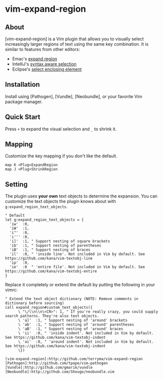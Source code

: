 # vim-expand-region

## About
[vim-expand-region] is a Vim plugin that allows you to visually select increasingly larger regions of text using the same key combination. It is similar to features from other editors:

- Emac's [expand region](https://github.com/magnars/expand-region.el)
- IntelliJ's [syntax aware selection](http://www.jetbrains.com/idea/documentation/tips/#tips_code_editing)
- Eclipse's [select enclosing element](http://stackoverflow.com/questions/4264047/intellij-ctrlw-equivalent-shortcut-in-eclipse)

## Installation
Install using [Pathogen], [Vundle], [Neobundle], or your favorite Vim package manager.

## Quick Start
Press ```+``` to expand the visual selection and ```_``` to shrink it.

## Mapping
Customize the key mapping if you don't like the default.

```
map K <Plug>ExpandRegion
map J <Plug>ShrinkRegion
```

## Setting
The plugin uses __your own__ text objects to determine the expansion. You can customize the text objects the plugin knows about with ```g:expand_region_text_objects```.

```vim
" Default
let g:expand_region_text_objects = {
  'iw'  :0,
  'iW'  :1,
  'i"'  :0,
  'i''' :0,
  'i]'  :1, " Support nesting of square brackets
  'ib'  :1, " Support nesting of parentheses
  'iB'  :1, " Support nesting of braces
  'il'  :0, " 'inside line'. Not included in Vim by default. See https://github.com/kana/vim-textobj-line
  'ip'  :0,
  'ie'  :0  " 'entire file'. Not included in Vim by default. See https://github.com/kana/vim-textobj-entire
}
```

Replace it completely or extend the default by putting the following in your vimrc:

```vim
" Extend the text object dictionary (NOTE: Remove comments in dictionary before sourcing)
call expand_region#custom_text_objects({
      \ "\/\\n\\n\<CR>": 1, " If you're really crazy, you could supply search patterns. They're also text objects.
      \ 'a]'  :1, " Support nesting of 'around' brackets
      \ 'ab'  :1, " Support nesting of 'around' parentheses
      \ 'aB'  :1, " Support nesting of 'around' braces
      \ 'ii'  :0, " 'inside indent'. Not included in Vim by default. See https://github.com/kana/vim-textobj-indent
      \ 'ai'  :0, " 'around indent'. Not included in Vim by default. See https://github.com/kana/vim-textobj-indent
      \})

[vim-expand-region]:http://github.com/terryma/vim-expand-region
[Pathogen]:http://github.com/tpope/vim-pathogen
[Vundle]:http://github.com/gmarik/vundle
[Neobundle]:http://github.com/Shougo/neobundle.vim
